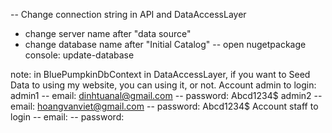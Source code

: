 -- Change connection string in API and DataAccessLayer
+ change server name after "data source"
+ change database name after "Initial Catalog"
-- open nugetpackage console: update-database 


note: in BluePumpkinDbContext in DataAccessLayer, if you want to Seed Data to using my website, you can using it, or not.
Account admin to login: 
admin1
-- email: dinhtuanal@gmail.com
-- password: Abcd1234$
admin2
-- email: hoangvanviet@gmail.com
-- password: Abcd1234$
Account staff to login
-- email: 
-- password: 